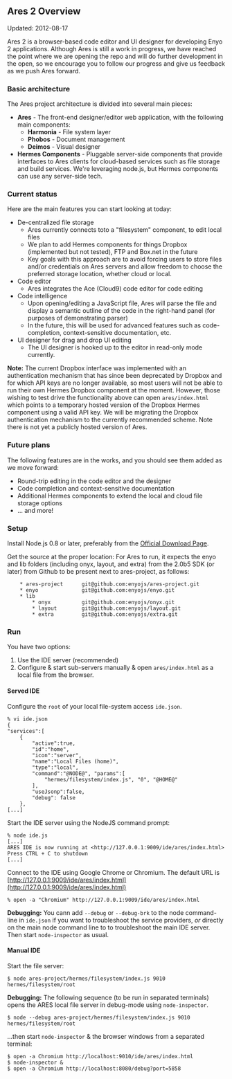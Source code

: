 ## Ares 2 Overview

Updated: 2012-08-17

Ares 2 is a browser-based code editor and UI designer for developing Enyo 2 applications.  Although Ares is still a work in progress, we have reached the point where we are opening the repo and will do further development in the open, so we encourage you to follow our progress and give us feedback as we push Ares forward.

### Basic architecture

The Ares project architecture is divided into several main pieces:

* **Ares** - The front-end designer/editor web application, with the following main components:
	* **Harmonia** - File system layer
	* **Phobos** - Document management
	* **Deimos** - Visual designer
* **Hermes Components** - Pluggable server-side components that provide interfaces to Ares clients for cloud-based services such as file storage and build services.  We're leveraging node.js, but Hermes components can use any server-side tech.

### Current status

Here are the main features you can start looking at today:

* De-centralized file storage
	* Ares currently connects toto a "filesystem" component, to edit local files
	* We plan to add Hermes components for things Dropbox (implemented but not tested), FTP and Box.net in the future
	* Key goals with this approach are to avoid forcing users to store files and/or credentials on Ares servers and allow freedom to choose the preferred storage location, whether cloud or local.
* Code editor
	* Ares integrates the Ace (Cloud9) code editor for code editing
* Code intelligence
	* Upon opening/editing a JavaScript file, Ares will parse the file and display a semantic outline of the code in the right-hand panel (for purposes of demonstrating parser)
	* In the future, this will be used for advanced features such as code-completion, context-sensitive documentation, etc.
* UI designer for drag and drop UI editing
	* The UI designer is hooked up to the editor in read-only mode currently. 
	
**Note:**  The current Dropbox interface was implemented with an authentication mechanism that has since been deprecated by Dropbox and for which API keys are no longer available, so most users will not be able to run their own Hermes Dropbox component at the moment.  However, those wishing to test drive the functionality above can open `ares/index.html` which points to a temporary hosted version of the Dropbox Hermes component using a valid API key.  We will be migrating the Dropbox authentication mechanism to the currently recommended scheme.  Note there is not yet a publicly hosted version of Ares.
	
### Future plans

The following features are in the works, and you should see them added as we move forward:

* Round-trip editing in the code editor and the designer
* Code completion and context-sensitive documentation
* Additional Hermes components to extend the local and cloud file storage options
* ... and more!

### Setup

Install Node.js 0.8 or later, preferably from the [Official Download Page](http://nodejs.org/#download).

Get the source at the proper location: For Ares to run, it expects the enyo and lib folders (including onyx, layout, and extra) from the 2.0b5 SDK (or later) from Github to be present next to ares-project, as follows:

		* ares-project		git@github.com:enyojs/ares-project.git
		* enyo				git@github.com:enyojs/enyo.git
		* lib
			* onyx			git@github.com:enyojs/onyx.git
			* layout		git@github.com:enyojs/layout.git
			* extra			git@github.com:enyojs/extra.git

### Run

You have two options:

1. Use the IDE server (recommended)
1. Configure & start sub-servers manually & open `ares/index.html` as a local file from the browser.

#### Served IDE

Configure the `root` of your local file-system access `ide.json`.

	% vi ide.json
	{
	"services":[
		{
			"active":true,
			"id":"home",
			"icon":"server",
			"name":"Local Files (home)",
			"type":"local",
			"command":"@NODE@", "params":[
				"hermes/filesystem/index.js", "0", "@HOME@"
			],
			"useJsonp":false,
			"debug": false
		},
	[...]

Start the IDE server using the NodeJS command prompt:

	% node ide.js
	[...]
	ARES IDE is now running at <http://127.0.0.1:9009/ide/ares/index.html> Press CTRL + C to shutdown
	[...]

Connect to the IDE using Google Chrome or Chromium.  The default URL is [http://127.0.0.1:9009/ide/ares/index.html](http://127.0.0.1:9009/ide/ares/index.html)

	% open -a "Chromium" http://127.0.0.1:9009/ide/ares/index.html

**Debugging:** You cann add `--debug` or `--debug-brk` to the node command-line in `ide.json` if you want to troubleshoot the service providers, _or_ directly on the main node command line to to troubleshoot the main IDE server.    Then start `node-inspector` as usual.

#### Manual IDE

Start the file server:

	$ node ares-project/hermes/filesystem/index.js 9010 hermes/filesystem/root
	
**Debugging:** The following sequence (to be run in separated terminals) opens the ARES local file server in debug-mode using `node-inspector`.

	$ node --debug ares-project/hermes/filesystem/index.js 9010 hermes/filesystem/root
		
...then start `node-inspector` & the browser windows from a separated terminal:

	$ open -a Chromium http://localhost:9010/ide/ares/index.html
	$ node-inspector &
	$ open -a Chromium http://localhost:8080/debug?port=5858
